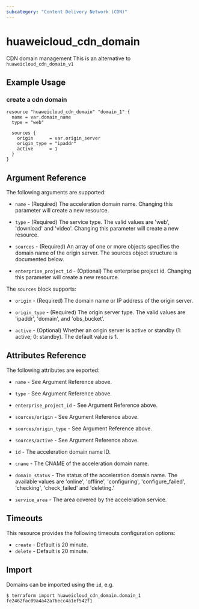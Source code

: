 ```yaml
---
subcategory: "Content Delivery Network (CDN)"
---
```


# huaweicloud\_cdn\_domain

CDN domain management
This is an alternative to `huaweicloud_cdn_domain_v1`

## Example Usage

### create a cdn domain

```hcl
resource "huaweicloud_cdn_domain" "domain_1" {
  name = var.domain_name
  type = "web"

  sources {
    origin      = var.origin_server
    origin_type = "ipaddr"
    active      = 1
  }
}
```

## Argument Reference

The following arguments are supported:

* `name` - (Required) The acceleration domain name.
    Changing this parameter will create a new resource.

* `type` - (Required) The service type. The valid values are  'web', 'download' and 'video'.
    Changing this parameter will create a new resource.

* `sources` - (Required) An array of one or more objects specifies the domain name of the origin server.
    The sources object structure is documented below.

* `enterprise_project_id` - (Optional) The enterprise project id.
    Changing this parameter will create a new resource.


The `sources` block supports:

* `origin` - (Required) The domain name or IP address of the origin server.

* `origin_type` - (Required) The origin server type. The valid values are 'ipaddr', 'domain', and 'obs_bucket'.

* `active` - (Optional) Whether an origin server is active or standby (1: active; 0: standby).
    The default value is 1.

## Attributes Reference

The following attributes are exported:

* `name` - See Argument Reference above.

* `type` - See Argument Reference above.

* `enterprise_project_id` - See Argument Reference above.

* `sources/origin` - See Argument Reference above.

* `sources/origin_type` - See Argument Reference above.

* `sources/active` - See Argument Reference above.

* `id` - The acceleration domain name ID.

* `cname` - The CNAME of the acceleration domain name.

* `domain_status` - The status of the acceleration domain name. The available values are
    'online', 'offline', 'configuring', 'configure_failed', 'checking', 'check_failed'  and 'deleting.'

* `service_area` - The area covered by the acceleration service.


## Timeouts
This resource provides the following timeouts configuration options:
- `create` - Default is 20 minute.
- `delete` - Default is 20 minute.

## Import

Domains can be imported using the `id`, e.g.

```
$ terraform import huaweicloud_cdn_domain.domain_1 fe2462fac09a4a42a76ecc4a1ef542f1
```

